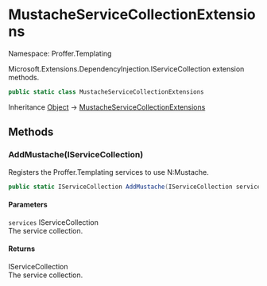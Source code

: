 # MustacheServiceCollectionExtensions

Namespace: Proffer.Templating

Microsoft.Extensions.DependencyInjection.IServiceCollection extension methods.

```csharp
public static class MustacheServiceCollectionExtensions
```

Inheritance [Object](https://docs.microsoft.com/en-us/dotnet/api/system.object) → [MustacheServiceCollectionExtensions](./proffer.templating.mustacheservicecollectionextensions.md)

## Methods

### **AddMustache(IServiceCollection)**

Registers the Proffer.Templating services to use N:Mustache.

```csharp
public static IServiceCollection AddMustache(IServiceCollection services)
```

#### Parameters

`services` IServiceCollection<br>
The service collection.

#### Returns

IServiceCollection<br>
The service collection.
